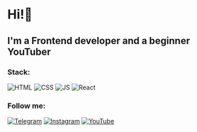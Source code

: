 # Hi!👋

## I'm a Frontend developer and a beginner YouTuber

### Stack:
![HTML](https://img.shields.io/badge/<HTML>-090909?style=for-the-badge&logo=HTML&logoColor=e34c26)
![CSS](https://img.shields.io/badge/<CSS>-090909?style=for-the-badge&logo=CSS&logoColor=264de4)
![JS](https://img.shields.io/badge/<JavaScript>-090909?style=for-the-badge&logo=javascript&logoColor=F0DB4F)
![React](https://img.shields.io/badge/<React>-090909?style=for-the-badge&logo=react&logoColor=61DBFB)

### Follow me:
[![Telegram](https://img.shields.io/badge/<Telegram>-229ED9)](https://t.me/prokashevdev)
[![Instagram](https://img.shields.io/badge/<Instagram>-fb3958)](https://www.instagram.com/panya_drokashev/)
[![YouTube](https://img.shields.io/badge/<YouTube>-FF0000)](https://www.youtube.com/channel/UCd2bpepa7w8opvqvGiQ1PJA)
